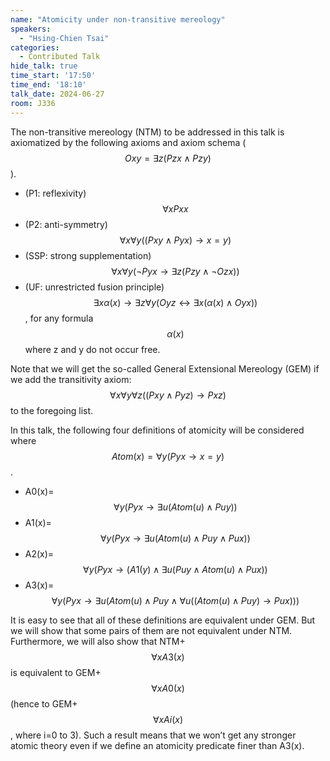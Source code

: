 ```yaml
---
name: "Atomicity under non-transitive mereology"
speakers:
  - "Hsing-Chien Tsai"
categories:
  - Contributed Talk
hide_talk: true
time_start: '17:50'
time_end: '18:10'
talk_date: 2024-06-27
room: J336
---
```




  



The non-transitive mereology (NTM) to be addressed in this talk is axiomatized by the following axioms and axiom schema ($$Oxy=\exists z(Pzx\land Pzy)$$).  



  - (P1: reflexivity) $$\forall xPxx$$
  - (P2: anti-symmetry) $$\forall x\forall y((Pxy\land Pyx)\to x=y)$$
  - (SSP: strong supplementation) $$\forall x\forall y(\neg Pyx\to\exists z(Pzy\land\neg Ozx))$$
  - (UF: unrestricted fusion principle) $$\exists x\alpha(x)\to\exists z\forall y(Oyz\leftrightarrow\exists x(\alpha(x)\land Oyx))$$, for any formula $$\alpha(x)$$ where z and y do not occur free.



Note that we will get the so-called General Extensional Mereology (GEM) if we add the transitivity axiom: $$\forall x\forall y\forall z((Pxy\land Pyz)\to Pxz)$$ to the foregoing list.  


In this talk, the following four definitions of atomicity will be considered where $$Atom(x)=\forall y(Pyx\to x=y)$$.  


  - A0(x)=$$\forall y(Pyx\to\exists u(Atom(u)\land Puy))$$
  - A1(x)=$$\forall y(Pyx\to\exists u(Atom(u)\land Puy\land Pux))$$
  - A2(x)=$$\forall y(Pyx\to(A1(y)\land\exists u(Puy\land Atom(u)\land Pux))$$
  - A3(x)=$$\forall y(Pyx\to\exists u(Atom(u)\land Puy\land\forall u((Atom(u)\land Puy)\to Pux)))$$


It is easy to see that all of these definitions are equivalent under GEM. But we will show that some pairs of them are not equivalent under NTM. Furthermore, we will also show that NTM+$$\forall xA3(x)$$ is equivalent to GEM+$$\forall xA0(x)$$ (hence to GEM+$$\forall xAi(x)$$, where i=0 to 3). Such a result means that we won’t get any stronger atomic theory even if we define an atomicity predicate finer than A3(x).




